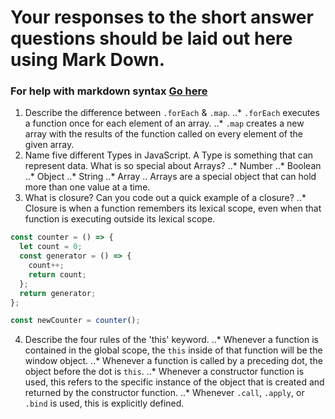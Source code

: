 # Your responses to the short answer questions should be laid out here using Mark Down.
### For help with markdown syntax [Go here](https://github.com/adam-p/markdown-here/wiki/Markdown-Cheatsheet)
1. Describe the difference between `.forEach` & `.map`.
..* `.forEach` executes a function once for each element of an array.
..* `.map` creates a new array with the results of the function called on every element of the given array.
2. Name five different Types in JavaScript. A Type is something that can represent data. What is so special about Arrays?
..* Number
..* Boolean
..* Object
..* String
..* Array
.. Arrays are a special object that can hold more than one value at a time.
3. What is closure? Can you code out a quick example of a closure?
..* Closure is when a function remembers its lexical scope, even when that function is executing outside its lexical scope.
```javascript
const counter = () => {
  let count = 0;
  const generator = () => {
    count++;
    return count;
  };
  return generator;
};

const newCounter = counter();
```
4. Describe the four rules of the 'this' keyword.
..* Whenever a function is contained in the global scope, the `this` inside of that function will be the window object.
..* Whenever a function is called by a preceding dot, the object before the dot is `this`.
..* Whenever a constructor function is used, this refers to the specific instance of the object that is created and returned by the constructor function.
..* Whenever `.call`, `.apply`, or `.bind` is used, this is explicitly defined.
